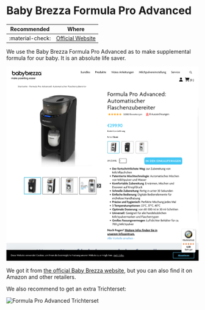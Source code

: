 # Baby Brezza Formula Pro Advanced

| Recommended | Where |
| ----------- | ---------- |
| :material-check:       |      [Official Website](https://www.babybrezza.de/products/formula-pro-advanced)  |

We use the Baby Brezza Formula Pro Advanced as to make supplemental formula for our baby. It is an absolute life saver.


![Baby Brezza Formula Pro Advanced](assets/baby_brezza_formula_pro_advanced.png)

We got it from [the official Baby Brezza website](https://www.babybrezza.de/products/formula-pro-advanced), but you can also find it on Amazon and other retailers.

We also recommend to get an extra Trichterset:

![Formula Pro Advanced Trichterset](formula-pro-advanced-trichterabdeckung-1.png)

